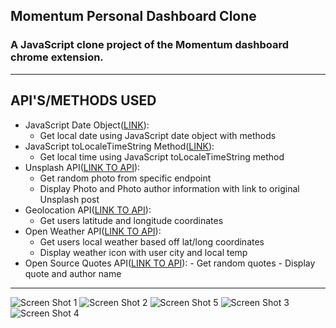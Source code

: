 ## Momentum Personal Dashboard Clone
### A JavaScript clone project of the Momentum dashboard chrome extension.

<hr />

## API'S/METHODS USED

- JavaScript Date Object([LINK](https://developer.mozilla.org/en-US/docs/Web/JavaScript/Reference/Global_Objects/Date)):
  - Get local date using JavaScript date object with methods
- JavaScript toLocaleTimeString Method([LINK](https://developer.mozilla.org/en-US/docs/Web/JavaScript/Reference/Global_Objects/Date/toLocaleString)):
  - Get local time using JavaScript toLocaleTimeString method
- Unsplash API([LINK TO API](https://unsplash.com/developers)):
  - Get random photo from specific endpoint
  - Display Photo and Photo author information with link to original Unsplash post
- Geolocation API([LINK TO API](https://developer.mozilla.org/en-US/docs/Web/API/Geolocation_API/Using_the_Geolocation_API#getting_the_current_position)):
  - Get users latitude and longitude coordinates
- Open Weather API([LINK TO API](https://openweathermap.org/current#geo)):
  - Get users local weather based off lat/long coordinates
  - Display weather icon with user city and local temp
- Open Source Quotes API([LINK TO API](https://github.com/lukePeavey/quotable)): - Get random quotes - Display quote and author name
<hr />
<img  alt="Screen Shot 1" src="./img/1.png">
<img  alt="Screen Shot 2" src="./img/2.png">
<img  alt="Screen Shot 5" src="./img/5.png">
<img  alt="Screen Shot 3" src="./img/3.png">
<img  alt="Screen Shot 4" src="./img/4.png">
